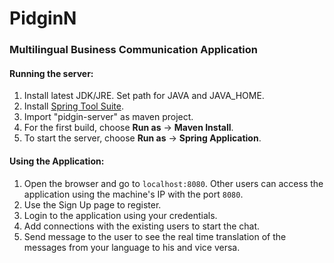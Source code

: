 # PidginN
### Multilingual Business Communication Application

#### Running the server:

1. Install latest JDK/JRE. Set path for JAVA and JAVA\_HOME.
2. Install [Spring Tool Suite](https://spring.io/tools3/sts/all).
3. Import "pidgin-server" as maven project.
4. For the first build, choose **Run as** -> **Maven Install**.
5. To start the server, choose **Run as** -> **Spring Application**.

#### Using the Application:
1. Open the browser and go to `localhost:8080`. Other users can access the application using the machine's IP with the port `8080`.
2. Use the Sign Up page to register. 
3. Login to the application using your credentials.
4. Add connections with the existing users to start the chat.
5. Send message to the user to see the real time translation of the messages from your language to his and vice versa.